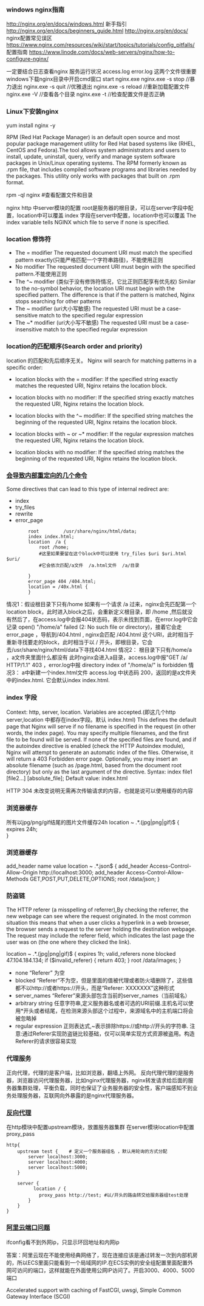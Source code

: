 ### windows nginx指南
http://nginx.org/en/docs/windows.html
新手指引
http://nginx.org/en/docs/beginners_guide.html
http://nginx.org/en/docs/
nginx配置常见误区
https://www.nginx.com/resources/wiki/start/topics/tutorials/config_pitfalls/ 
配置指南
https://www.linode.com/docs/web-servers/nginx/how-to-configure-nginx/

一定要结合日志查看nginx 服务运行状况
access.log error.log 这两个文件很重要
windows下载nginx目录中开启cmd窗口
start nginx.exe
nginx.exe -s stop  //暴力退出
nginx.exe -s quit  //优雅退出
nginx.exe -s reload  //重新加载配置文件
nginx.exe -V   //查看各个目录
nginx.exe -t   //检查配置文件是否正确 

### Linux下安装nginx

yum install nginx -y

RPM (Red Hat Package Manager) is an default open source and most popular package management utility for Red Hat based systems like (RHEL, CentOS and Fedora).The tool allows system administrators and users to install, update, uninstall, query, verify and manage system software packages in Unix/Linux operating systems. The RPM formerly known as .rpm file, that includes compiled software programs and libraries needed by the packages. This utility only works with packages that built on .rpm format.

rpm -ql nginx #查看配置文件和目录


nginx http 中server模块的配置
root是服务器的根目录，可以在server字段中配置，location中可以覆盖
index 字段在server中配置，location中也可以覆盖
The index variable tells NGINX which file to serve if none is specified.

### location 修饰符
- The = modifier
The requested document URI must match the specified pattern exactly(只能严格匹配一个字符串路径)，不能使用正则
- No modifier
The requested document URI must begin with the specified pattern.不能使用正则
- The ^~ modifier (类似于没有修饰符情况，它比正则匹配享有优先权)
Similar to the no-symbol behavior, the location URI must begin with the specified pattern.
The difference is that if the pattern is matched, Nginx stops searching for other patterns
- The ~ modifier (uri大小写敏感)
The requested URI must be a case-sensitive match to the specified regular expression
- The ~* modifier (uri大小写不敏感)
The requested URI must be a case-insensitive match to the specified regular expression
### location的匹配顺序(Search order and priority)
location 的匹配和先后顺序无关。
Nginx will search for matching patterns in a specific order:

- location blocks with the = modifier: If the specified string exactly matches the
requested URI, Nginx retains the location block.

- location blocks with no modifier: If the specified string exactly matches the
requested URI, Nginx retains the location block.

- location blocks with the ^~ modifier: If the specified string matches the beginning
of the requested URI, Nginx retains the location block.

- location blocks with ~ or ~* modifier: If the regular expression matches the
requested URI, Nginx retains the location block.

- location blocks with no modifier: If the specified string matches the beginning of
the requested URI, Nginx retains the location block.


### [会导致内部重定向的几个命令](https://www.digitalocean.com/community/tutorials/understanding-nginx-server-and-location-block-selection-algorithms)
Some directives that can lead to this type of internal redirect are:
- index
- try_files
- rewrite
- error_page

```shell
        root         /usr/share/nginx/html/data;
        index index.html;
        location  /a {
            root /home;
            #这里如果要留在这个block中可以使用 try_files $uri $uri.html $uri/
            #它会依次匹配/a文件  /a.html文件  /a/目录   

        }
        error_page 404 /404.html;
        location = /40x.html {
        }
```
情况1：假设根目录下只有/home
如果有一个请求 /a 过来，nginx会先匹配第一个location block，此时进入block之后，会重新定义根目录，即 /home ,然后就没有然后了，在access.log中会报404状态码，表示未找到页面，在error.log中它会记录 open() "/home/a" failed (2: No such file or directory)，接着它会走error_page ，导航到/404.html , nginx会匹配 /404.html 这个URI，此时相当于重新寻找要走的block，此时相当于以 / 开头，即根目录，它会去/usr/share/nginx/html/data下寻找404.html
情况2： 根目录下只有/home/a ，a文件夹里面什么都没有
此时nginx会进入a目录，access.log中报"GET /a/ HTTP/1.1" 403 ，error.log中报 directory index of "/home/a/" is forbidden
情况3： a中新建一个index.html文件
access.log 中状态码 200，返回的是a文件夹中的index.html. 它会默认index index.html.


### index 字段
Context: http, server, location. Variables are accepted.(即这几个http server,location 中都存在index字段。默认 index.html)
This defines the default page that Nginx will serve if no filename is specified in the
request (in other words, the index page). You may specify multiple filenames, and the first
file to be found will be served. If none of the specified files are found, and if the
autoindex directive is enabled (check the HTTP Autoindex module), Nginx will attempt to
generate an automatic index of the files. Otherwise, it will return a 403 Forbidden error
page. Optionally, you may insert an absolute filename (such as /page.html, based from
the document root directory) but only as the last argument of the directive.
Syntax: index file1 [file2…] [absolute_file];
Default value: index.html


HTTP 304 未改变说明无需再次传输请求的内容，也就是说可以使用缓存的内容


###  浏览器缓存
所有以jpg/png/gif结尾的图片文件缓存24h
location ~ .*\.(jpg|png|gif)$ {
        expires 24h;   
}
### 浏览器缓存
add_header name value
location ~ .*\.json$ {
        add_header Access-Control-Allow-Origin http://localhost:3000;
        add_header Access-Control-Allow-Methods GET,POST,PUT,DELETE,OPTIONS;
        root /data/json;
    }

### 防盗链
The HTTP referer (a misspelling of referrer),By checking the referrer, the new webpage can see where the request originated.
In the most common situation this means that when a user clicks a hyperlink in a web browser, the browser sends a request to the server holding the destination webpage. The request may include the referer field, which indicates the last page the user was on (the one where they clicked the link).

location ~ .*\.(jpg|png|gif)$ {
        expires 1h;
        valid_referers none blocked 47.104.184.134;
        if ($invalid_referer) {
           return 403;
        }
        root /data/images;
    }

- none “Referer” 为空
- blocked “Referer”不为空，但是里面的值被代理或者防火墙删除了，这些值都不以http://或者https://开头，而是“Referer: XXXXXXX”这种形式
- server_names “Referer”来源头部包含当前的server_names（当前域名）
- arbitrary string 任意字符串,定义服务器名或者可选的URI前缀.主机名可以使用*开头或者结尾，在检测来源头部这个过程中，来源域名中的主机端口将会被忽略掉
- regular expression 正则表达式,~表示排除https://或http://开头的字符串.
注意:通过Referer实现防盗链比较基础，仅可以简单实现方式资源被盗用。构造Referer的请求很容易实现
### 代理服务
正向代理，代理的是客户端，比如浏览器，翻墙上外网。
反向代理代理的是服务器，浏览器访问代理服务器，比如nginx代理服务器，nginx转发请求给后面的服务器集群处理，平衡负载，同时也保证了业务服务器的安全性，客户端感知不到业务处理服务器，互联网向外暴露的是nginx代理服务器。

### [反向代理](http://www.zhufengpeixun.com/plan/html/43.nginx.html#t518.7.1%20upstream)

在http模块中配置upstream模块，放置服务器集群
在server模块location中配置 proxy_pass 
```shell
http{
    upstream test {    # 定义一个服务器组名 ，默认用轮询的方式分配
        server localhost:3000;
        server localhost:4000;
        server localhost:5000;
    }

    server {
          location / {
            proxy_pass http://test; #以/开头的路由转交给服务器组test处理
        }
    }
}
```
### [阿里云端口问题](https://cnodejs.org/topic/599d58e1f36051a45246c2b5)
ifconfig看不到外网ip，只显示环回地址和内网ip

答案：阿里云现在不能使用经典网络了，现在连接应该是通过转发一次到内部机房的，所以ECS里面只能看到一个局域网的IP.在ECS实例的安全组配置里面配置外网可访问的端口，这样就能在外面使用公网IP访问了。开启3000、4000、5000端口


Accelerated support with caching of FastCGI, uwsgi, Simple Common Gateway
Interface (SCGI)